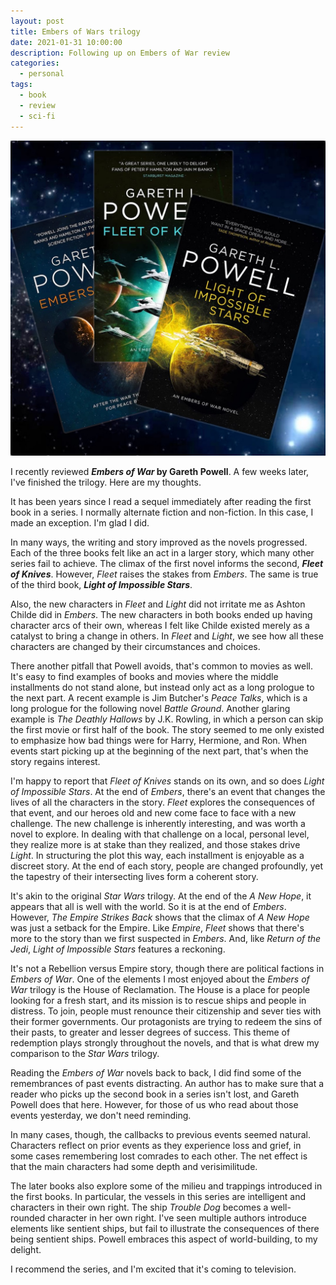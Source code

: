 ```yaml
---
layout: post
title: Embers of Wars trilogy
date: 2021-01-31 10:00:00
description: Following up on Embers of War review
categories:
  - personal
tags:
  - book
  - review
  - sci-fi
---
```


![Embers of War Trilogy](/assets/embers-of-war-trilogy.jpg)

I recently reviewed **_Embers of War_ by Gareth Powell**.
A few weeks later, I've finished the trilogy.
Here are my thoughts.

It has been years since I read a sequel immediately after reading the first book in a series.
I normally alternate fiction and non-fiction.
In this case, I made an exception.
I'm glad I did.

In many ways, the writing and story improved as the novels progressed.
Each of the three books felt like an act in a larger story, which many other series fail to achieve.
The climax of the first novel informs the second, **_Fleet of Knives_**.
However, _Fleet_ raises the stakes from _Embers_.
The same is true of the third book, **_Light of Impossible Stars_**.

Also, the new characters in _Fleet_ and _Light_ did not irritate me as Ashton Childe did in
_Embers_.
The new characters in both books ended up having character arcs of their own,
whereas I felt like Childe existed merely as a catalyst to bring a change in others.
In _Fleet_ and _Light_, we see how all these characters are changed by their circumstances and choices.

There another pitfall that Powell avoids, that's common to movies as well.
It's easy to find examples of books and movies where the middle installments do not stand alone,
but instead only act as a long prologue to the next part.
A recent example is Jim Butcher's _Peace Talks_, which is a long prologue for the following novel _Battle Ground_.
Another glaring example is _The Deathly Hallows_ by J.K. Rowling,
in which a person can skip the first movie or first half of the book.
The story seemed to me only existed to emphasize how bad things were for Harry, Hermione, and Ron.
When events start picking up at the beginning of the next part, that's when the story regains interest.

I'm happy to report that _Fleet of Knives_ stands on its own, and so does _Light of Impossible Stars_.
At the end of _Embers_, there's an event that changes the lives of all the characters in the story.
_Fleet_ explores the consequences of that event, and our heroes old and new come face to face with a new challenge.
The new challenge is inherently interesting, and was worth a novel to explore.
In dealing with that challenge on a local, personal level, they realize more is at stake than they realized, and those stakes drive _Light_.
In structuring the plot this way, each installment is enjoyable as a discreet story.
At the end of each story, people are changed profoundly,
yet the tapestry of their intersecting lives form a coherent story.

It's akin to the original _Star Wars_ trilogy.
At the end of the _A New Hope_, it appears that all is well with the world.
So it is at the end of _Embers_.
However, _The Empire Strikes Back_ shows that the climax of _A New Hope_ was just a setback for the Empire.
Like _Empire_, _Fleet_ shows that there's more to the story than we first suspected in _Embers_.
And, like _Return of the Jedi_, _Light of Impossible Stars_ features a reckoning.

It's not a Rebellion versus Empire story, though there are political factions in _Embers of War_.
One of the elements I most enjoyed about the _Embers of War_ trilogy is the House of Reclamation.
The House is a place for people looking for a fresh start,
and its mission is to rescue ships and people in distress.
To join, people must renounce their citizenship and sever ties with their former governments.
Our protagonists are trying to redeem the sins of their pasts, to greater and lesser degrees of success.
This theme of redemption plays strongly throughout the novels,
and that is what drew my comparison to the _Star Wars_ trilogy.

Reading the _Embers of War_ novels back to back, I did find some of the remembrances of past events distracting.
An author has to make sure that a reader who picks up the second book in a series isn't lost,
and Gareth Powell does that here.
However, for those of us who read about those events yesterday, we don't need reminding.

In many cases, though, the callbacks to previous events seemed natural.
Characters reflect on prior events as they experience loss and grief,
in some cases remembering lost comrades to each other.
The net effect is that the main characters had some depth and verisimilitude.

The later books also explore some of the milieu and trappings introduced in the first books.
In particular, the vessels in this series are intelligent and characters in their own right.
The ship _Trouble Dog_ becomes a well-rounded character in her own right.
I've seen multiple authors introduce elements like sentient ships,
but fail to illustrate the consequences of there being sentient ships.
Powell embraces this aspect of world-building, to my delight.

I recommend the series, and I'm excited that it's coming to television.
